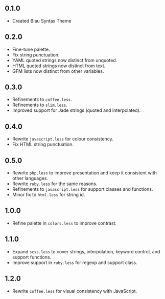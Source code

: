 ## 0.1.0
- Created Blau Syntax Theme

## 0.2.0
- Fine-tune palette.
- Fix string punctuation.
- YAML quoted strings now distinct from unquoted.
- HTML quoted strings now distinct from text.
- GFM lists now distinct from other variables.

## 0.3.0
- Refinements to `coffee.less`.
- Refinements to `slim.less`.
- Improved support for Jade strings (quoted and interpolated).

## 0.4.0
- Rewrite `javascript.less` for colour consistency.
- Fix HTML string punctuation.

## 0.5.0
- Rewrite `php.less` to improve presentation and keep it consistent with other languages.
- Rewrite `ruby.less` for the same reasons.
- Refinements to `javascript.less` for support classes and functions.
- Minor fix to `html.less` for string id.

## 1.0.0
- Refine palette in `colors.less` to improve contrast.

## 1.1.0
- Expand `scss.less` to cover strings, interpolation, keyword control, and support functions.
- Improve support in `ruby.less` for regexp and support class.

## 1.2.0
- Rewrite `coffee.less` for visual consistency with JavaScript.
